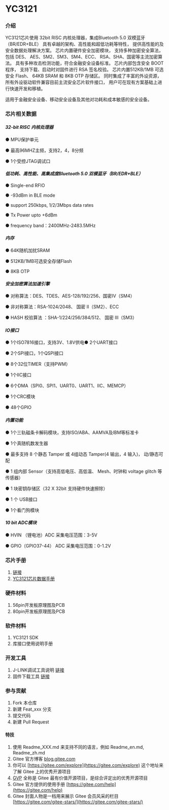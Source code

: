 # YC3121
### 介绍
YC3121芯片使用 32bit RISC 内核处理器，集成Bluetooth 5.0 双模蓝牙（BR/EDR+BLE） 具有卓越的架构、高性能和超低功耗等特性， 提供高性能的及安全数据处理解决方案。
芯片内置硬件安全加密模块， 支持多种加密安全算法，包括 DES、 AES、SM2、SM3、SM4、ECC、 RSA、SHA、国密等主流加密算法。 具有多种攻击检测功能，符合金融安全设备标准。
芯片内部包含安全 BOOT 程序， 支持下载、启动时对固件进行 RSA 签名校验。 芯片内置512KB/1MB 可选安全 Flash、 64KB SRAM 和 8KB OTP 存储区。 同时集成了丰富的外设资源，所有外设驱动软件兼容目前主流安全芯片软件接口， 用户可在现有方案基础上进行快速开发和移植。

适用于金融安全设备、移动安全设备及其他对功耗和成本敏感的安全设备。


### 芯片相关数据
#### _32-bit RISC 内核处理器_

● MPU保护单元

● 最高96MHZ主频，支持2，4，8分频

● 1个受控JTAG调试口

#### _低功耗、高性能、高集成度Bluetooth 5.0 双模蓝牙（BR/EDR+BLE）_

● Single-end RFIO

● -93dBm in BLE mode

● support 250kbps, 1/2/3Mbps data rates

● Tx Power upto +6dBm

● frequency band：2400MHz-2483.5MHz

#### _内存_

● 64K随机加扰SRAM

● 512KB/1MB可选安全存储Flash

● 8KB OTP

#### _安全加密算法加速引擎_

● 对称算法：DES、TDES、AES-128/192/256、国密IV（SM4）

● 非对称算法：RSA-1024/2048、 国密 II（SM2）、ECC

● HASH 校验算法 ：SHA-1/224/256/384/512、 国密 III（SM3）

#### _IO接口_

● 1个ISO7816接口，支持3V、1.8V供电● 2个UART接口

● 2个SPI接口，1个QSPI接口

● 8个32位TIMER（支持PWM）

● 1个IIC接口

● 6个DMA（SPI0、SPI1、UART0、UART1、IIC、MEMCP）

● 1个CRC模块

● 48个GPIO

#### _内置功能_

● 1个三轨磁条卡解码模块，支持ISO/ABA、AAMVA及IBM等标准卡

● 1个真随机数发生器

● 最多支持 8 个静态 Tamper 或 4组动态 Tamper(4 输出，4 输入)， 动/静态可配

● 1 组内部 Sensor（支持高低电压、高低温、 Mesh、时钟和 voltage glitch 等传感器）

● 1 块密钥存储区（32 X 32bit 支持硬件快速擦除）

● 1 个 USB接口

● 1个看门狗模块

#### _10 bit ADC模块_

● HVIN （锂电池）ADC 采集电压范围：3-5V

● GPIO（GPIO37-44） ADC 采集电压范围：0-1.2V

### 芯片手册
1. [链接](https://gitee.com/chenqixiong/yc/blob/master/%E8%8A%AF%E7%89%87%E6%95%B0%E6%8D%AE%E6%89%8B%E5%86%8C/YC3121_%E8%8A%AF%E7%89%87%E6%95%B0%E6%8D%AE%E6%89%8B%E5%86%8Cv1.3.pdf)
2. [YC3121芯片数据手册](https://gitee.com/chenqixiong/yc/blob/master/%E8%8A%AF%E7%89%87%E6%95%B0%E6%8D%AE%E6%89%8B%E5%86%8C/YC3121_%E8%8A%AF%E7%89%87%E6%95%B0%E6%8D%AE%E6%89%8B%E5%86%8Cv1.3.pdf)

### 硬件材料
1. 56pin开发板原理图及PCB
2. 80pin开发板原理图及PCB

### 软件材料
1. YC3121 SDK
2. 库接口使用说明手册


### 开发工具
1. J-LINK调试工具说明 [链接](https://gitee.com/chenqixiong/yc/blob/master/YC3121MDKJLINKV1.1.pdf)
2. 固件下载工具 [链接](https://gitee.com/chenqixiong/yc/tree/master/tool)

### 参与贡献

1.  Fork 本仓库
2.  新建 Feat_xxx 分支
3.  提交代码
4.  新建 Pull Request


#### 特技

1.  使用 Readme\_XXX.md 来支持不同的语言，例如 Readme\_en.md, Readme\_zh.md
2.  Gitee 官方博客 [blog.gitee.com](https://bing.com)
3.  你可以 [https://gitee.com/explore](https://gitee.com/explore) 这个地址来了解 Gitee 上的优秀开源项目
4.  [GVP](https://gitee.com/gvp) 全称是 Gitee 最有价值开源项目，是综合评定出的优秀开源项目
5.  Gitee 官方提供的使用手册 [https://gitee.com/help](https://gitee.com/help)
6.  Gitee 封面人物是一档用来展示 Gitee 会员风采的栏目 [https://gitee.com/gitee-stars/](https://gitee.com/gitee-stars/)
